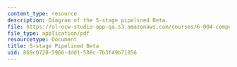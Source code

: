 ```yaml
---
content_type: resource
description: Diagram of the 5-stage pipelined Beta.
file: https://ol-ocw-studio-app-qa.s3.amazonaws.com/courses/6-004-computation-structures-spring-2009/869c07205966ddd1508c7b3f49b71856_MIT6_004s09_lab_pbeta_diagram.pdf
file_type: application/pdf
resourcetype: Document
title: 5-stage Pipelined Beta
uid: 869c0720-5966-ddd1-508c-7b3f49b71856
---
```

